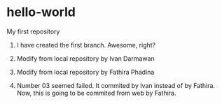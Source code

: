 # hello-world
My first repository

01. I have created the first branch. Awesome, right?

02. Modify from local repository by Ivan Darmawan

03. Modify from local repository by Fathira Phadina

04. Number 03 seemed failed. It commited by Ivan instead of by Fathira. Now, this is going to be commited from web by Fathira.
